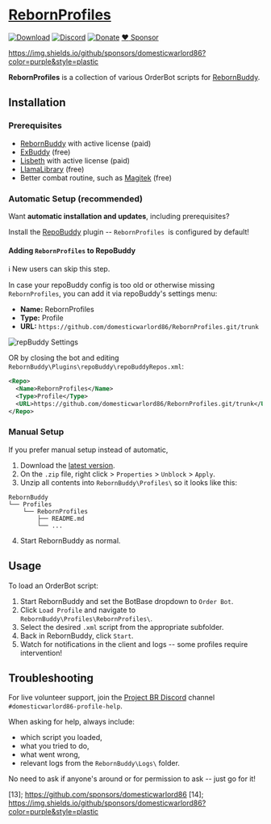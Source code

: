 # [RebornProfiles][0]

[![Download][1]][2]
[![Discord][3]][4]
[![Donate][5]][6]
[:heart: Sponsor](https://github.com/sponsors/domesticwarlord86)

https://img.shields.io/github/sponsors/domesticwarlord86?color=purple&style=plastic


**RebornProfiles** is a collection of various OrderBot scripts for [RebornBuddy][7].

## Installation

### Prerequisites

- [RebornBuddy][7] with active license (paid)
- [ExBuddy][8] (free)
- [Lisbeth][9] with active license (paid)
- [LlamaLibrary][10] (free)
- Better combat routine, such as [Magitek][11] (free)

### Automatic Setup (recommended)

Want **automatic installation and updates**, including prerequisites?

Install the [RepoBuddy][12] plugin -- `RebornProfiles `is configured by default!

#### Adding `RebornProfiles` to RepoBuddy

ℹ️ New users can skip this step.

In case your repoBuddy config is too old or otherwise missing `RebornProfiles`, you can add it via repoBuddy's settings menu:

- **Name:** RebornProfiles
- **Type:** Profile
- **URL:** `https://github.com/domesticwarlord86/RebornProfiles.git/trunk`

![repBuddy Settings](https://i.imgur.com/KJhwxtw.png)

OR by closing the bot and editing `RebornBuddy\Plugins\repoBuddy\repoBuddyRepos.xml`:

```xml
<Repo>
  <Name>RebornProfiles</Name>
  <Type>Profile</Type>
  <URL>https://github.com/domesticwarlord86/RebornProfiles.git/trunk</URL>
</Repo>
```

### Manual Setup

If you prefer manual setup instead of automatic,

1. Download the [latest version][2].
2. On the `.zip` file, right click > `Properties` > `Unblock` > `Apply`.
3. Unzip all contents into `RebornBuddy\Profiles\` so it looks like this:

```
RebornBuddy
└── Profiles
    └── RebornProfiles
        ├── README.md
        └── ...
```

4. Start RebornBuddy as normal.

## Usage

To load an OrderBot script:

1. Start RebornBuddy and set the BotBase dropdown to `Order Bot`.
2. Click `Load Profile` and navigate to `RebornBuddy\Profiles\RebornProfiles\`.
3. Select the desired `.xml` script from the appropriate subfolder.
4. Back in RebornBuddy, click `Start`.
5. Watch for notifications in the client and logs -- some profiles require intervention!

## Troubleshooting

For live volunteer support, join the [Project BR Discord][4] channel `#domesticwarlord86-profile-help`.

When asking for help, always include:

- which script you loaded,
- what you tried to do,
- what went wrong,
- relevant logs from the `RebornBuddy\Logs\` folder.

No need to ask if anyone's around or for permission to ask -- just go for it!

<!-- ## Looking to Donate? ❤️

[![Donate via Ko-Fi](https://i.imgur.com/bXUIjNA.png)][6] -->

[0]: https://github.com/domesticwarlord86/RebornProfiles "RebornProfiles on GitHub"
[1]: https://img.shields.io/badge/-Download-brightgreen
[2]: https://github.com/domesticwarlord86/RebornProfiles/archive/refs/heads/main.zip "Download"
[3]: https://img.shields.io/badge/Discord-7389D8?logo=discord&logoColor=ffffff&labelColor=6A7EC2
[4]: https://discord.gg/CucSWEhJSZ "Discord"
[5]: https://shields.io/badge/-Buy%20me%20a%20coffee-FF5E5B?logo=kofi&logoColor=ffffff&labelColor=FF5E5B
[6]: https://ko-fi.com/domesticwarlord86 "Donate via Ko-Fi"
[7]: https://www.rebornbuddy.com/ "RebornBuddy"
[8]: https://github.com/Entrax643/ExBuddy "ExBuddy"
[9]: https://www.siune.io/ "Lisbeth"
[10]: https://github.com/nt153133/__LlamaLibrary "LlamaLibrary"
[11]: https://discord.gg/rDsFbKr "Magitek Discord"
[12]: https://github.com/Zimgineering/repoBuddy "RepoBuddy"
[13]; https://github.com/sponsors/domesticwarlord86
[14]; https://img.shields.io/github/sponsors/domesticwarlord86?color=purple&style=plastic
